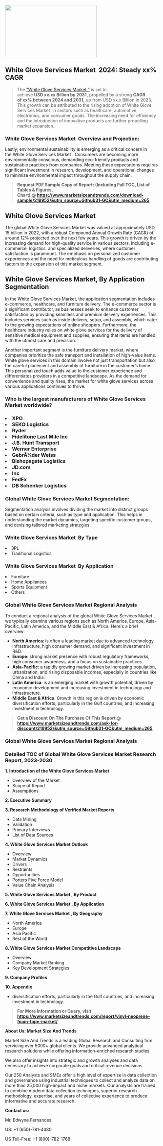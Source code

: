 <p><img class="alignnone size-medium wp-image-20088" src="https://ffe5etoiles.com/wp-content/uploads/2024/12/MST1-300x171.png" alt="" width="300" height="171" /></p><h2 id="ember46" class="ember-view reader-text-block__heading-2">White Glove Services Market &nbsp;2024: Steady&nbsp;xx% CAGR</h2><blockquote id="ember47" class="ember-view reader-text-block__blockquote">The&nbsp;<a class="app-aware-link " href="https://www.marketsizeandtrends.com/download-sample/219952/&utm_source=Github31-GC&utm_medium=265" target="_blank" data-test-app-aware-link="">"White Glove Services Market "</a>&nbsp;is set to achieve&nbsp;<strong>USD&nbsp;xx.xx&nbsp;Billion by 2031,</strong>&nbsp;propelled by a strong&nbsp;<strong>CAGR of&nbsp;xx% between 2024 and 2031,</strong>&nbsp;up from USD xx.x Billion in 2023. This growth can be attributed to the rising adoption of&nbsp;White Glove Services Market &nbsp;in sectors such as healthcare, automotive, electronics, and consumer goods. The increasing need for efficiency and the introduction of innovative products are further propelling market expansion.</blockquote><h3 id="ember48" class="ember-view reader-text-block__heading-3">White Glove Services Market &nbsp;Overview and Projection:</h3><p id="ember49" class="ember-view reader-text-block__paragraph">Lastly, environmental sustainability is emerging as a critical concern in the&nbsp;White Glove Services Market . Consumers are becoming more environmentally conscious, demanding eco-friendly products and sustainable practices from companies. Meeting these expectations requires significant investment in research, development, and operational changes to minimize environmental impact throughout the supply chain.</p><blockquote id="ember50" class="ember-view reader-text-block__blockquote"><strong>Request PDF Sample Copy of Report: (Including Full TOC, List of Tables &amp; Figures, Chart)&nbsp;@&nbsp;<strong><a href="https://www.marketsizeandtrends.com/download-sample/219952/&utm_source=Github31-GC&utm_medium=265" target="_blank">https://www.marketsizeandtrends.com/download-sample/219952/&utm_source=Github31-GC&utm_medium=265</a></strong></strong></blockquote><h3 class=""><h2>White Glove Services Market</h2><p>The global White Glove Services Market was valued at approximately USD 15 billion in 2022, with a robust Compound Annual Growth Rate (CAGR) of around 12% projected over the next few years. This growth is driven by the increasing demand for high-quality service in various sectors, including e-commerce, logistics, and specialized deliveries, where customer satisfaction is paramount. The emphasis on personalized customer experiences and the need for meticulous handling of goods are contributing factors to the expansion of this market segment.</p><h2>White Glove Services Market, By Application Segmentation</h2><p>In the White Glove Services Market, the application segmentation includes e-commerce, healthcare, and furniture delivery. The e-commerce sector is a significant contributor, as businesses seek to enhance customer satisfaction by providing seamless and premium delivery experiences. This includes services such as inside delivery, setup, and assembly, which cater to the growing expectations of online shoppers. Furthermore, the healthcare industry relies on white glove services for the delivery of sensitive medical equipment and supplies, ensuring that items are handled with the utmost care and precision.</p><p>Another important segment is the furniture delivery market, where companies prioritize the safe transport and installation of high-value items. White glove services in this domain involve not just transportation but also the careful placement and assembly of furniture in the customer’s home. This personalized touch adds value to the customer experience and differentiates providers in a competitive landscape. As the demand for convenience and quality rises, the market for white glove services across various applications continues to thrive.</p></h3><h3 id="" class="">Who is the largest manufacturers of&nbsp;White Glove Services Market worldwide?</h3><h3 class=""></Li><Li>XPO</Li><Li> SEKO Logistics</Li><Li> Ryder</Li><Li> Fidelitone Last Mile Inc</Li><Li> J.B. Hunt Transport</Li><Li> Werner Enterprise</Li><Li> GebrÃ¼der Weiss</Li><Li> Bishopsgate Logistics</Li><Li> JD.com</Li><Li> Inc</Li><Li> FedEx</Li><Li> DB Schenker Logistics</h3><h3 id="ember53" class="ember-view reader-text-block__heading-3">Global&nbsp;White Glove Services Market Segmentation:</h3><p id="ember54" class="ember-view reader-text-block__paragraph">Segmentation analysis involves dividing the market into distinct groups based on certain criteria, such as type and application. This helps in understanding the market dynamics, targeting specific customer groups, and devising tailored marketing strategies.</p><h3 id="" class="">White Glove Services Market &nbsp;By Type</h3><p></Li><Li>3PL</Li><Li> Traditional Logistics</p><h3 id="" class="">White Glove Services Market &nbsp;By Application</h3><p class=""></Li><Li>Furniture</Li><Li> Home Appliances</Li><Li> Sports Equipment</Li><Li> Others</p><h3 id="ember62" class="ember-view reader-text-block__heading-3">Global White Glove Services Market Regional Analysis</h3><p id="ember63" class="ember-view reader-text-block__paragraph">To conduct a regional analysis of the global White Glove Services Market , we typically examine various regions such as North America, Europe, Asia-Pacific, Latin America, and the Middle East &amp; Africa. Here's a brief overview:</p><ul><li><strong>North America</strong>: is often a leading market due to advanced technology infrastructure, high consumer demand, and significant investment in R&amp;D.</li><li><strong>Europe</strong>: strong market presence with robust regulatory frameworks, high consumer awareness, and a focus on sustainable practices.</li><li><strong>Asia-Pacific</strong>: a rapidly growing market driven by increasing population, urbanization, and rising disposable incomes, especially in countries like China and India.</li><li><strong>Latin America</strong>: is an emerging market with growth potential, driven by economic development and increasing investment in technology and infrastructure.</li><li><strong>Middle East &amp; Africa</strong>: Growth in this region is driven by economic diversification efforts, particularly in the Gulf countries, and increasing investment in technology.</li></ul><blockquote id="ember61" class="ember-view reader-text-block__blockquote"><strong>Get a Discount On The Purchase Of This Report @ <strong><a href="https://html-cleaner.com/" target="">https://www.marketsizeandtrends.com/ask-for-discount/219952/&utm_source=Github31-GC&utm_medium=265</a></strong></strong></blockquote><h3 id="ember62" class="ember-view reader-text-block__heading-3">Global White Glove Services Market Regional Analysis</h3><h3 id="" class="">Detailed TOC of Global White Glove Services Market Research Report, 2023-2030</h3><p id="" class=""><strong>1. Introduction of the White Glove Services Market </strong></p><ul><li>Overview of the Market</li><li>Scope of Report</li><li>Assumptions</li></ul><p id="" class=""><strong>2. Executive Summary</strong></p><p id="" class=""><strong>3. Research Methodology of Verified Market Reports</strong></p><ul><li>Data Mining</li><li>Validation</li><li>Primary Interviews</li><li>List of Data Sources</li></ul><p id="" class=""><strong>4. White Glove Services Market Outlook</strong></p><ul><li>Overview</li><li>Market Dynamics</li><li>Drivers</li><li>Restraints</li><li>Opportunities</li><li>Porters Five Force Model</li><li>Value Chain Analysis</li></ul><p id="" class=""><strong>5. White Glove Services Market , By Product</strong></p><p id="" class=""><strong>6. White Glove Services Market , By Application</strong></p><p id="" class=""><strong>7. White Glove Services Market , By Geography</strong></p><ul><li>North America</li><li>Europe</li><li>Asia Pacific</li><li>Rest of the World</li></ul><p id="" class=""><strong>8. White Glove Services Market Competitive Landscape</strong></p><ul><li>Overview</li><li>Company Market Ranking</li><li>Key Development Strategies</li></ul><p id="" class=""><strong>9. Company Profiles</strong></p><p id="" class=""><strong>10. Appendix</strong></p><ul><li>diversification efforts, particularly in the Gulf countries, and increasing investment in technology.</li></ul><blockquote id="ember65" class="ember-view reader-text-block__blockquote"><strong>For More Information or Query, visit <strong><strong><a href="https://html-cleaner.com/" target="">https://www.marketsizeandtrends.com/report/vinyl-neoprene-foam-tape-market/</a></strong></strong></strong></blockquote><p id="" class=""><strong>About Us: Market Size And Trends</strong></p><p id="" class="">Market Size And Trends is a leading Global Research and Consulting firm servicing over 5000+ global clients. We provide advanced analytical research solutions while offering information-enriched research studies.</p><p id="" class="">We also offer insights into strategic and growth analyses and data necessary to achieve corporate goals and critical revenue decisions.</p><p id="" class="">Our 250 Analysts and SMEs offer a high level of expertise in data collection and governance using industrial techniques to collect and analyze data on more than 25,000 high-impact and niche markets. Our analysts are trained to combine modern data collection techniques, superior research methodology, expertise, and years of collective experience to produce informative and accurate research.</p><p id="" class=""><strong>Contact us:</strong></p><p id="" class="">Mr. Edwyne Fernandes</p><p id="" class="">US: +1 (650)-781-4080</p><p id="" class="">US Toll-Free: +1 (800)-782-1768</p>
